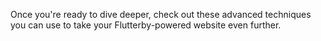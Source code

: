 Once you're ready to dive deeper, check out these advanced techniques you can use to take your Flutterby-powered website even further.

